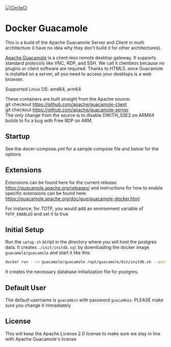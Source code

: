 [![CircleCI](https://dl.circleci.com/status-badge/img/circleci/XcfWh7FX5QpFKWFb9rXqFw/X2sB6w49MwiCWRpyrpk3vP/tree/main.svg?style=svg)](https://dl.circleci.com/status-badge/redirect/circleci/XcfWh7FX5QpFKWFb9rXqFw/X2sB6w49MwiCWRpyrpk3vP/tree/main)

# Docker Guacamole
This is a build of the Apache Guacamole Server and Client in multi architecture (I have no idea why they don't build it for other architectures).   

[Apache Guacamole](https://guacamole.apache.org/) is a client-less remote desktop gateway. It supports standard protocols like VNC, RDP, and SSH.
We call it clientless because no plugins or client software are required.
Thanks to HTML5, once Guacamole is installed on a server, all you need to access your desktops is a web browser.

Supported Linux OS: amd64, arm64

These containers are built straight from the Apache source:   
git checkout https://github.com/apache/guacamole-client   
git checkout https://github.com/apache/guacamole-server   
The only change from the source is to disable DWITH_SSE2 on ARM64 builds to fix a bug with Free RDP on ARM.  

## Startup
See the docer-compose.yml for a sample compose file and below for the options

## Extensions
Extensions can be found here for the current release: https://guacamole.apache.org/releases/ and instructions for how to enable specific extensions can be found here: https://guacamole.apache.org/doc/gug/guacamole-docker.html 

For instance, for TOTP, you would add an environment variable of `TOTP_ENABLED` and set it to true


## Initial Setup
Run the `setup.sh` script in the directory where you will host the postgres data. It creates `./init/initdb.sql` by downloading the docker image `guacamole/guacamole` and start it like this:

~~~bash
docker run --rm guacamole/guacamole /opt/guacamole/bin/initdb.sh --postgresql > ./init/initdb.sql
~~~

It creates the necessary database initialization file for postgres.


## Default User

The default username is `guacadmin` with password `guacadmin`. PLEASE make sure you change it immediately


## License

This will keep the Apache License 2.0 license to make sure we stay in line with Apache Guacamole's license

